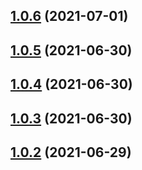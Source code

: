 ## [1.0.6](https://github.com/Telesero/freeswitch/compare/mod_fifo_extended-1.0.5...mod_fifo_extended-1.0.6) (2021-07-01)



## [1.0.5](https://github.com/Telesero/freeswitch/compare/mod_fifo_extended-1.0.4...mod_fifo_extended-1.0.5) (2021-06-30)



## [1.0.4](https://github.com/Telesero/freeswitch/compare/mod_fifo_extended-1.0.3...mod_fifo_extended-1.0.4) (2021-06-30)



## [1.0.3](https://github.com/Telesero/freeswitch/compare/mod_fifo_extended-1.0.2...mod_fifo_extended-1.0.3) (2021-06-30)



## [1.0.2](https://github.com/Telesero/freeswitch/compare/mod_fifo_extended-1.0.1...mod_fifo_extended-1.0.2) (2021-06-29)



